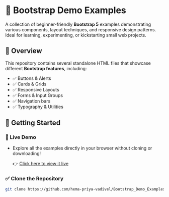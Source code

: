 # 🎨 Bootstrap Demo Examples

A collection of beginner-friendly **Bootstrap 5** examples demonstrating various components, layout techniques, and responsive design patterns. Ideal for learning, experimenting, or kickstarting small web projects.

## 📁 Overview

This repository contains several standalone HTML files that showcase different **Bootstrap features**, including:

- ✅ Buttons & Alerts  
- ✅ Cards & Grids  
- ✅ Responsive Layouts  
- ✅ Forms & Input Groups  
- ✅ Navigation bars  
- ✅ Typography & Utilities  

## 🚀 Getting Started

### 🔗 Live Demo

- Explore all the examples directly in your browser without cloning or downloading!

    👉 [Click here to view it live](https://hema-priya-vadivel.github.io/Bootstrap_Demo_Examples/)

### ✅ Clone the Repository

```bash
git clone https://github.com/hema-priya-vadivel/Bootstrap_Demo_Examples.git
